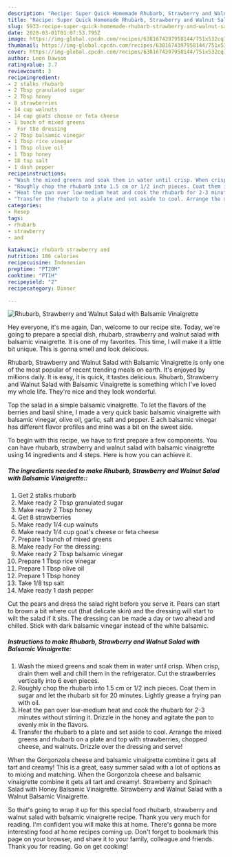 ```yaml
---
description: "Recipe: Super Quick Homemade Rhubarb, Strawberry and Walnut Salad with Balsamic Vinaigrette"
title: "Recipe: Super Quick Homemade Rhubarb, Strawberry and Walnut Salad with Balsamic Vinaigrette"
slug: 5933-recipe-super-quick-homemade-rhubarb-strawberry-and-walnut-salad-with-balsamic-vinaigrette
date: 2020-03-01T01:07:53.795Z
image: https://img-global.cpcdn.com/recipes/6381674397958144/751x532cq70/rhubarb-strawberry-and-walnut-salad-with-balsamic-vinaigrette-recipe-main-photo.jpg
thumbnail: https://img-global.cpcdn.com/recipes/6381674397958144/751x532cq70/rhubarb-strawberry-and-walnut-salad-with-balsamic-vinaigrette-recipe-main-photo.jpg
cover: https://img-global.cpcdn.com/recipes/6381674397958144/751x532cq70/rhubarb-strawberry-and-walnut-salad-with-balsamic-vinaigrette-recipe-main-photo.jpg
author: Leon Dawson
ratingvalue: 3.7
reviewcount: 3
recipeingredient:
- 2 stalks rhubarb
- 2 Tbsp granulated sugar
- 2 Tbsp honey
- 8 strawberries
- 14 cup walnuts
- 14 cup goats cheese or feta cheese
- 1 bunch of mixed greens
-  For the dressing
- 2 Tbsp balsamic vinegar
- 1 Tbsp rice vinegar
- 1 Tbsp olive oil
- 1 Tbsp honey
- 18 tsp salt
- 1 dash pepper
recipeinstructions:
- "Wash the mixed greens and soak them in water until crisp. When crisp, drain them well and chill them in the refrigerator. Cut the strawberries vertically into 6 even pieces."
- "Roughly chop the rhubarb into 1.5 cm or 1/2 inch pieces. Coat them in sugar and let the rhubarb sit for 20 minutes. Lightly grease a frying pan with oil."
- "Heat the pan over low-medium heat and cook the rhubarb for 2-3 minutes without stirring it. Drizzle in the honey and agitate the pan to evenly mix in the flavors."
- "Transfer the rhubarb to a plate and set aside to cool. Arrange the mixed greens and rhubarb on a plate and top with strawberries, chopped cheese, and walnuts. Drizzle over the dressing and serve!"
categories:
- Resep
tags:
- rhubarb
- strawberry
- and

katakunci: rhubarb strawberry and
nutrition: 186 calories
recipecuisine: Indonesian
preptime: "PT20M"
cooktime: "PT1H"
recipeyield: "2"
recipecategory: Dinner

---
```



![Rhubarb, Strawberry and Walnut Salad with Balsamic Vinaigrette](https://img-global.cpcdn.com/recipes/6381674397958144/751x532cq70/rhubarb-strawberry-and-walnut-salad-with-balsamic-vinaigrette-recipe-main-photo.jpg)

Hey everyone, it's me again, Dan, welcome to our recipe site. Today, we're going to prepare a special dish, rhubarb, strawberry and walnut salad with balsamic vinaigrette. It is one of my favorites. This time, I will make it a little bit unique. This is gonna smell and look delicious.

Rhubarb, Strawberry and Walnut Salad with Balsamic Vinaigrette is only one of the most popular of recent trending meals on earth. It's enjoyed by millions daily. It is easy, it is quick, it tastes delicious. Rhubarb, Strawberry and Walnut Salad with Balsamic Vinaigrette is something which I've loved my whole life. They're nice and they look wonderful.

Top the salad in a simple balsamic vinaigrette. To let the flavors of the berries and basil shine, I made a very quick basic balsamic vinaigrette with balsamic vinegar, olive oil, garlic, salt and pepper. E ach balsamic vinegar has different flavor profiles and mine was a bit on the sweet side.


To begin with this recipe, we have to first prepare a few components. You can have rhubarb, strawberry and walnut salad with balsamic vinaigrette using 14 ingredients and 4 steps. Here is how you can achieve it.

##### The ingredients needed to make Rhubarb, Strawberry and Walnut Salad with Balsamic Vinaigrette::

1. Get 2 stalks rhubarb
1. Make ready 2 Tbsp granulated sugar
1. Make ready 2 Tbsp honey
1. Get 8 strawberries
1. Make ready 1/4 cup walnuts
1. Make ready 1/4 cup goat&#39;s cheese or feta cheese
1. Prepare 1 bunch of mixed greens
1. Make ready  For the dressing:
1. Make ready 2 Tbsp balsamic vinegar
1. Prepare 1 Tbsp rice vinegar
1. Prepare 1 Tbsp olive oil
1. Prepare 1 Tbsp honey
1. Take 1/8 tsp salt
1. Make ready 1 dash pepper


Cut the pears and dress the salad right before you serve it. Pears can start to brown a bit where cut (that delicate skin) and the dressing will start to wilt the salad if it sits. The dressing can be made a day or two ahead and chilled. Stick with dark balsamic vinegar instead of the white balsamic. 

##### Instructions to make Rhubarb, Strawberry and Walnut Salad with Balsamic Vinaigrette:

1. Wash the mixed greens and soak them in water until crisp. When crisp, drain them well and chill them in the refrigerator. Cut the strawberries vertically into 6 even pieces.
1. Roughly chop the rhubarb into 1.5 cm or 1/2 inch pieces. Coat them in sugar and let the rhubarb sit for 20 minutes. Lightly grease a frying pan with oil.
1. Heat the pan over low-medium heat and cook the rhubarb for 2-3 minutes without stirring it. Drizzle in the honey and agitate the pan to evenly mix in the flavors.
1. Transfer the rhubarb to a plate and set aside to cool. Arrange the mixed greens and rhubarb on a plate and top with strawberries, chopped cheese, and walnuts. Drizzle over the dressing and serve!


When the Gorgonzola cheese and balsamic vinaigrette combine it gets all tart and creamy! This is a great, easy summer salad with a lot of options as to mixing and matching. When the Gorgonzola cheese and balsamic vinaigrette combine it gets all tart and creamy!. Strawberry and Spinach Salad with Honey Balsamic Vinaigrette. Strawberry and Walnut Salad with a Walnut Balsamic Vinaigrette. 

So that's going to wrap it up for this special food rhubarb, strawberry and walnut salad with balsamic vinaigrette recipe. Thank you very much for reading. I'm confident you will make this at home. There's gonna be more interesting food at home recipes coming up. Don't forget to bookmark this page on your browser, and share it to your family, colleague and friends. Thank you for reading. Go on get cooking!
